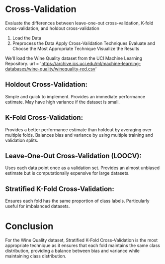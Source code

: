 # Cross-Validation
Evaluate the differences between leave-one-out cross-validation, K-fold cross-validation, and holdout cross-validation



1. Load the Data
2. Preprocess the Data
Apply Cross-Validation Techniques
Evaluate and Choose the Most Appropriate Technique
Visualize the Results

We'll load the Wine Quality dataset from the UCI Machine Learning Repository. 
url = 'https://archive.ics.uci.edu/ml/machine-learning-databases/wine-quality/winequality-red.csv'

## Holdout Cross-Validation:

Simple and quick to implement.
Provides an immediate performance estimate.
May have high variance if the dataset is small.

## K-Fold Cross-Validation:

Provides a better performance estimate than holdout by averaging over multiple folds.
Balances bias and variance by using multiple training and validation splits.

## Leave-One-Out Cross-Validation (LOOCV):

Uses each data point once as a validation set.
Provides an almost unbiased estimate but is computationally expensive for large datasets.

## Stratified K-Fold Cross-Validation:

Ensures each fold has the same proportion of class labels.
Particularly useful for imbalanced datasets.

# Conclusion
For the Wine Quality dataset, Stratified K-Fold Cross-Validation is the most appropriate technique as it ensures that each fold maintains the same class distribution, providing a balance between bias and variance while maintaining class distribution.

